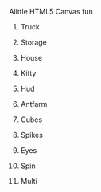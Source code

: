 Alittle HTML5 Canvas fun

1.  Truck
2.  Storage
3.  House
4.  Kitty
5.  Hud
6.  Antfarm

7.  Cubes
8.  Spikes
9.  Eyes
10. Spin
11. Multi
